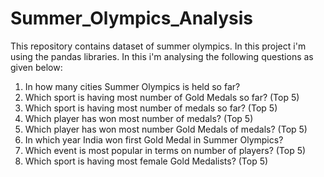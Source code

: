 # Summer_Olympics_Analysis
This repository contains dataset of summer olympics.
In this project i'm using the pandas libraries.
In this i'm analysing the following questions as given below:
  1. In how many cities Summer Olympics is held so far?
  2. Which sport is having most number of Gold Medals so far? (Top 5)
  3. Which sport is having most number of medals so far? (Top 5)
  4. Which player has won most number of medals? (Top 5)
  5. Which player has won most number Gold Medals of medals? (Top 5)
  6. In which year India won first Gold Medal in Summer Olympics?
  7. Which event is most popular in terms on number of players? (Top 5)
  8. Which sport is having most female Gold Medalists? (Top 5)
